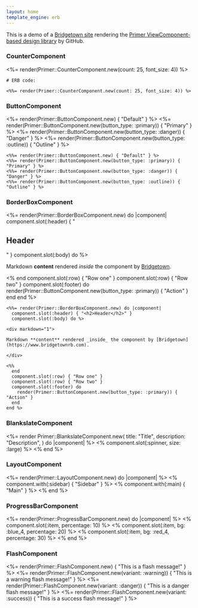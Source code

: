 ```yaml
---
layout: home
template_engine: erb
---
```


This is a demo of a [Bridgetown site](https://www.bridgetownrb.com) rendering the [Primer ViewComponent-based design library](https://primer.style/view-components/) by GitHub.


### CounterComponent

<%= render(Primer::CounterComponent.new(count: 25, font_size: 4)) %>

```erb
# ERB code:

<%%= render(Primer::CounterComponent.new(count: 25, font_size: 4)) %>
```

### ButtonComponent

<%= render(Primer::ButtonComponent.new) { "Default" } %>
<%= render(Primer::ButtonComponent.new(button_type: :primary)) { "Primary" } %>
<%= render(Primer::ButtonComponent.new(button_type: :danger)) { "Danger" } %>
<%= render(Primer::ButtonComponent.new(button_type: :outline)) { "Outline" } %>

```erb
<%%= render(Primer::ButtonComponent.new) { "Default" } %>
<%%= render(Primer::ButtonComponent.new(button_type: :primary)) { "Primary" } %>
<%%= render(Primer::ButtonComponent.new(button_type: :danger)) { "Danger" } %>
<%%= render(Primer::ButtonComponent.new(button_type: :outline)) { "Outline" } %>
```

### BorderBoxComponent

<%= render(Primer::BorderBoxComponent.new) do |component|
  component.slot(:header) { "<h2>Header</h2>" }
  component.slot(:body) do %>

<div markdown="1">

Markdown **content** rendered _inside_ the component by [Bridgetown](https://www.bridgetownrb.com).

</div>

<%
  end
  component.slot(:row) { "Row one" }
  component.slot(:row) { "Row two" }
  component.slot(:footer) do
    render(Primer::ButtonComponent.new(button_type: :primary)) { "Action" }
  end
end %>

```erb
<%%= render(Primer::BorderBoxComponent.new) do |component|
  component.slot(:header) { "<h2>Header</h2>" }
  component.slot(:body) do %>

<div markdown="1">

Markdown **content** rendered _inside_ the component by [Bridgetown](https://www.bridgetownrb.com).

</div>

<%%
  end
  component.slot(:row) { "Row one" }
  component.slot(:row) { "Row two" }
  component.slot(:footer) do
    render(Primer::ButtonComponent.new(button_type: :primary)) { "Action" }
  end
end %>
```

### BlankslateComponent

<%= render Primer::BlankslateComponent.new(
  title: "Title",
  description: "Description",
) do |component| %>
  <% component.slot(:spinner, size: :large) %>
<% end %>

### LayoutComponent

<%= render(Primer::LayoutComponent.new) do |component| %>
  <% component.with(:sidebar) { "Sidebar" } %>
  <% component.with(:main) { "Main" } %>
<% end %>

### ProgressBarComponent

<%= render(Primer::ProgressBarComponent.new) do |component| %>
  <% component.slot(:item, percentage: 10) %>
  <% component.slot(:item, bg: :blue_4, percentage: 20) %>
  <% component.slot(:item, bg: :red_4, percentage: 30) %>
<% end %>

### FlashComponent

<%= render(Primer::FlashComponent.new) { "This is a flash message!" } %>
<%= render(Primer::FlashComponent.new(variant: :warning)) { "This is a warning flash message!" } %>
<%= render(Primer::FlashComponent.new(variant: :danger)) { "This is a danger flash message!" } %>
<%= render(Primer::FlashComponent.new(variant: :success)) { "This is a success flash message!" } %>

